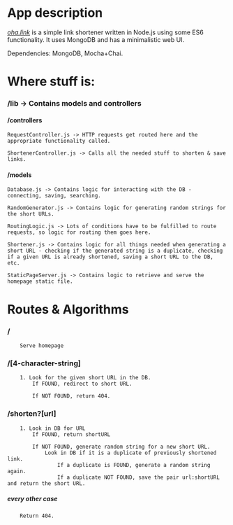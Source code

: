 # App description

*[oha.link](http://oha.link)* is a simple link shortener written in Node.js using some ES6
functionality. It uses MongoDB and has a minimalistic web UI.

Dependencies: MongoDB, Mocha+Chai.

# Where stuff is:
### /lib -> Contains models and controllers

#### /controllers

	RequestController.js -> HTTP requests get routed here and the appropriate functionality called.

	ShortenerController.js -> Calls all the needed stuff to shorten & save links.

#### /models

	Database.js -> Contains logic for interacting with the DB - connecting, saving, searching.

	RandomGenerator.js -> Contains logic for generating random strings for the short URLs.

	RoutingLogic.js -> Lots of conditions have to be fulfilled to route requests, so logic for routing them goes here.

	Shortener.js -> Contains logic for all things needed when generating a short URL - checking if the generated string is a duplicate, checking if a given URL is already shortened, saving a short URL to the DB, etc.

	StaticPageServer.js -> Contains logic to retrieve and serve the homepage static file.

# Routes & Algorithms

### /

		Serve homepage

### /[4-character-string]
		1. Look for the given short URL in the DB.
			If FOUND, redirect to short URL.

			If NOT FOUND, return 404.

### /shorten?[url]
		1. Look in DB for URL
			If FOUND, return shortURL

			If NOT FOUND, generate random string for a new short URL.
				Look in DB if it is a duplicate of previously shortened link.
					If a duplicate is FOUND, generate a random string again.
					If a duplicate NOT FOUND, save the pair url:shortURL and return the short URL.

##### every other case
		Return 404.
